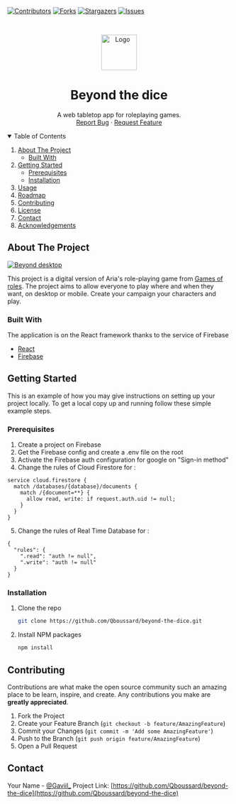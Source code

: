 
[![Contributors][contributors-shield]][contributors-url]
[![Forks][forks-shield]][forks-url]
[![Stargazers][stars-shield]][stars-url]
[![Issues][issues-shield]][issues-url]



<!-- PROJECT LOGO -->
<br />
<p align="center">
  <a href="https://github.com/othneildrew/Best-README-Template">
    <img src="https://github.com/Qboussard/beyond-the-dice/blob/master/src/assets/Images/logo.png?raw=true" alt="Logo" width="80" height="80">
  </a>

  <h1 align="center">Beyond the dice</h1>

  <p align="center">
    A web tabletop app for roleplaying games.
    <br />
    <a href="https://github.com/Qboussard/beyond-the-dice/issues">Report Bug</a>
    ·
    <a href="https://github.com/Qboussard/beyond-the-dice/issues">Request Feature</a>
  </p>
</p>



<!-- TABLE OF CONTENTS -->
<details open="open">
  <summary>Table of Contents</summary>
  <ol>
    <li>
      <a href="#about-the-project">About The Project</a>
      <ul>
        <li><a href="#built-with">Built With</a></li>
      </ul>
    </li>
    <li>
      <a href="#getting-started">Getting Started</a>
      <ul>
        <li><a href="#prerequisites">Prerequisites</a></li>
        <li><a href="#installation">Installation</a></li>
      </ul>
    </li>
    <li><a href="#usage">Usage</a></li>
    <li><a href="#roadmap">Roadmap</a></li>
    <li><a href="#contributing">Contributing</a></li>
    <li><a href="#license">License</a></li>
    <li><a href="#contact">Contact</a></li>
    <li><a href="#acknowledgements">Acknowledgements</a></li>
  </ol>
</details>



<!-- ABOUT THE PROJECT -->
## About The Project

[![Beyond desktop][product-screenshot]](https://example.com)

This project is a digital version of Aria's role-playing game from [Games of roles](https://game-of-roles.com/). 
The project aims to allow everyone to play where and when they want, on desktop or mobile.
Create your campaign your characters and play.

### Built With

The application is on the React framework thanks to the service of Firebase
* [React](https://fr.reactjs.org/)
* [Firebase](https://firebase.google.com/)


<!-- GETTING STARTED -->
## Getting Started

This is an example of how you may give instructions on setting up your project locally.
To get a local copy up and running follow these simple example steps.

### Prerequisites

1. Create a project on Firebase
2. Get the Firebase config and create a .env file on the root
3. Activate the Firebase auth configuration for google on "Sign-in method"
4. Change the rules of Cloud Firestore for :
```
service cloud.firestore {
  match /databases/{database}/documents {
    match /{document=**} {
      allow read, write: if request.auth.uid != null;
    }
  }
}
```
5. Change the rules of Real Time Database for :
```
{
  "rules": {
    ".read": "auth != null",
    ".write": "auth != null"
  }
}
```

### Installation

1. Clone the repo
   ```sh
   git clone https://github.com/Qboussard/beyond-the-dice.git
   ```
2. Install NPM packages
   ```sh
   npm install
   ```



<!-- CONTRIBUTING -->
## Contributing

Contributions are what make the open source community such an amazing place to be learn, inspire, and create. Any contributions you make are **greatly appreciated**.

1. Fork the Project
2. Create your Feature Branch (`git checkout -b feature/AmazingFeature`)
3. Commit your Changes (`git commit -m 'Add some AmazingFeature'`)
4. Push to the Branch (`git push origin feature/AmazingFeature`)
5. Open a Pull Request


<!-- LICENSE 
## License

Distributed under the MIT License. See `LICENSE` for more information.
-->


<!-- CONTACT -->
## Contact

Your Name - [@Gaviil_](https://twitter.com/Gaviil_)
Project Link: [https://github.com/Qboussard/beyond-the-dice](https://github.com/Qboussard/beyond-the-dice)



<!-- ACKNOWLEDGEMENTS 
## Acknowledgements
* [GitHub Emoji Cheat Sheet](https://www.webpagefx.com/tools/emoji-cheat-sheet)
* [Img Shields](https://shields.io)
* [Choose an Open Source License](https://choosealicense.com)
* [GitHub Pages](https://pages.github.com)
* [Animate.css](https://daneden.github.io/animate.css)
* [Loaders.css](https://connoratherton.com/loaders)
* [Slick Carousel](https://kenwheeler.github.io/slick)
* [Smooth Scroll](https://github.com/cferdinandi/smooth-scroll)
* [Sticky Kit](http://leafo.net/sticky-kit)
* [JVectorMap](http://jvectormap.com)
* [Font Awesome](https://fontawesome.com)
-->




<!-- MARKDOWN LINKS & IMAGES -->
<!-- https://www.markdownguide.org/basic-syntax/#reference-style-links -->
[contributors-shield]: https://img.shields.io/github/contributors/Qboussard/beyond-the-dice.svg?style=for-the-badge
[contributors-url]: https://github.com/Qboussard/beyond-the-dice/graphs/contributors
[forks-shield]: https://img.shields.io/github/forks/Qboussard/beyond-the-dice.svg?style=for-the-badge
[forks-url]: https://github.com/Qboussard/beyond-the-dice/network/members
[stars-shield]: https://img.shields.io/github/stars/Qboussard/beyond-the-dice.svg?style=for-the-badge
[stars-url]: https://github.com/Qboussard/beyond-the-dice/stargazers
[issues-shield]: https://img.shields.io/github/issues/Qboussard/beyond-the-dice.svg?style=for-the-badge
[issues-url]: https://github.com/Qboussard/beyond-the-dice/issues
[product-screenshot]:https://zupimages.net/up/21/34/5xp7.png
[product-screenshot-phone]:https://www.zupimages.net/up/21/34/9jxi.png
